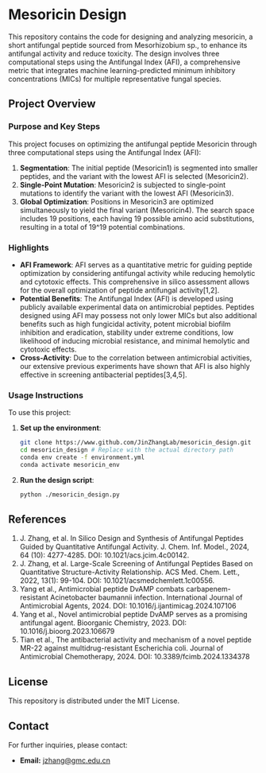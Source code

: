 # Mesoricin Design
This repository contains the code for designing and analyzing mesoricin, a short antifungal peptide sourced from Mesorhizobium sp., to enhance its antifungal activity and reduce toxicity. The design involves three computational steps using the Antifungal Index (AFI), a comprehensive metric that integrates machine learning-predicted minimum inhibitory concentrations (MICs) for multiple representative fungal species.

## Project Overview

### Purpose and Key Steps
This project focuses on optimizing the antifungal peptide Mesoricin through three computational steps using the Antifungal Index (AFI):

1. **Segmentation**: The initial peptide (Mesoricin1) is segmented into smaller peptides, and the variant with the lowest AFI is selected (Mesoricin2).
2. **Single-Point Mutation**: Mesoricin2 is subjected to single-point mutations to identify the variant with the lowest AFI (Mesoricin3).
3. **Global Optimization**: Positions in Mesoricin3 are optimized simultaneously to yield the final variant (Mesoricin4). The search space includes 19 positions, each having 19 possible amino acid substitutions, resulting in a total of 19^19 potential combinations.

### Highlights
- **AFI Framework**: AFI serves as a quantitative metric for guiding peptide optimization by considering antifungal activity while reducing hemolytic and cytotoxic effects. This comprehensive in silico assessment allows for the overall optimization of peptide antifungal activity[1,2].
- **Potential Benefits**: The Antifungal Index (AFI) is developed using publicly available experimental data on antimicrobial peptides. Peptides designed using AFI may possess not only lower MICs but also additional benefits such as high fungicidal activity, potent microbial biofilm inhibition and eradication, stability under extreme conditions, low likelihood of inducing microbial resistance, and minimal hemolytic and cytotoxic effects.
- **Cross-Activity**: Due to the correlation between antimicrobial activities, our extensive previous experiments have shown that AFI is also highly effective in screening antibacterial peptides[3,4,5].

### Usage Instructions
To use this project:

1. **Set up the environment**:
    ```bash
    git clone https://www.github.com/JinZhangLab/mesoricin_design.git
    cd mesoricin_design # Replace with the actual directory path
    conda env create -f environment.yml
    conda activate mesoricin_env
    ```
2. **Run the design script**:
    ```bash
    python ./mesoricin_design.py
    ```

## References

1. J. Zhang, et al. In Silico Design and Synthesis of Antifungal Peptides Guided by Quantitative Antifungal Activity. J. Chem. Inf. Model., 2024, 64 (10): 4277-4285. DOI: 10.1021/acs.jcim.4c00142.
2. J. Zhang, et al. Large-Scale Screening of Antifungal Peptides Based on Quantitative Structure-Activity Relationship. ACS Med. Chem. Lett., 2022, 13(1): 99-104. DOI: 10.1021/acsmedchemlett.1c00556.
3. Yang et al., Antimicrobial peptide DvAMP combats carbapenem-resistant Acinetobacter baumannii infection. International Journal of Antimicrobial Agents, 2024. DOI: 10.1016/j.ijantimicag.2024.107106
4. Yang et al., Novel antimicrobial peptide DvAMP serves as a promising antifungal agent. Bioorganic Chemistry, 2023. DOI: 10.1016/j.bioorg.2023.106679
5. Tian et al., The antibacterial activity and mechanism of a novel peptide MR-22 against multidrug-resistant Escherichia coli. Journal of Antimicrobial Chemotherapy, 2024. DOI: 10.3389/fcimb.2024.1334378

## License

This repository is distributed under the MIT License.

## Contact

For further inquiries, please contact:
- **Email:** jzhang@gmc.edu.cn
